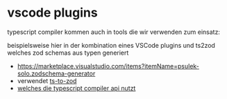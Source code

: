 # vscode plugins

typescript compiler kommen auch in tools die wir verwenden zum einsatz:

beispielsweise hier in der kombination eines VSCode plugins und ts2zod welches zod schemas aus typen generiert

- https://marketplace.visualstudio.com/items?itemName=psulek-solo.zodschema-generator
- verwendet [ts-to-zod](https://github.com/psulek/vscode-zodschema-generator/blob/main/src/generator.ts#L5C20-L5C26)
- [welches die typescript compiler api nutzt](https://github.com/fabien0102/ts-to-zod/blob/main/src/core/generate.ts#L87C12-L87C12)
